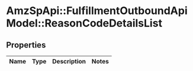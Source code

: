# AmzSpApi::FulfillmentOutboundApiModel::ReasonCodeDetailsList

## Properties
Name | Type | Description | Notes
------------ | ------------- | ------------- | -------------


